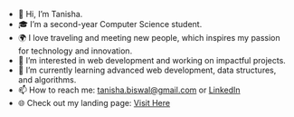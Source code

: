 - 👋 Hi, I’m Tanisha.
- 🎓 I’m a second-year Computer Science student.
- 🌍 I love traveling and meeting new people, which inspires my passion for technology and innovation.
- 👀 I’m interested in web development and working on impactful projects.
- 🌱 I’m currently learning advanced web development, data structures, and algorithms.
- 📫 How to reach me: tanisha.biswal@gmail.com or [LinkedIn](https://www.linkedin.com/in/tanisha-biswal-527078263/)
- 🌐 Check out my landing page: [Visit Here](https://tanishabiswal.vercel.app/)



<!---
tanishasgit/tanishasgit is a ✨ special ✨ repository because its `README.md` (this file) appears on your GitHub profile.
You can click the Preview link to take a look at your changes.
--->
